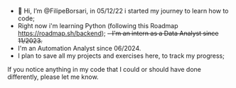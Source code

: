 - 👋 Hi, I’m @FilipeBorsari, in 05/12/22 i started my journey to learn how to code;
- Right now i'm learning Python (following this Roadmap https://roadmap.sh/backend);
~~- I'm an intern as a Data Analyst since 11/2023.~~
- I'm an Automation Analyst since 06/2024.
- I plan to save all my projects and exercises here, to track my progress;

If you notice anything in my code that I could or should have done differently, please let me know.
